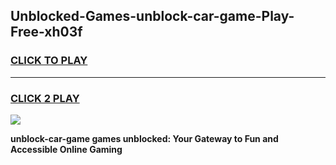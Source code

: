 
## Unblocked-Games-unblock-car-game-Play-Free-xh03f
<h3>
<a href="https://premium76.site?title=unblock-car-game&ref=10A">CLICK TO PLAY</a></h3>
<hr>

<h3>
<a href="https://premium76.site?title=unblock-car-game&ref=10A">CLICK 2 PLAY</a>
  
</h3>

<a href="https://premium76.site?title=unblock-car-game&ref=10A"><img src="https://clearcache.store/games.png"></a>


**unblock-car-game games unblocked: Your Gateway to Fun and Accessible Online Gaming**
